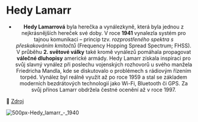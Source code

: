 # Hedy Lamarr

- <p align="center">
  <strong>Hedy Lamarrová</strong> byla herečka a vynálezkyně, která byla jednou z nejkrásnějších hereček své doby.  
  V roce <strong>1941</strong> vynalezla systém pro tajnou komunikaci – princip tzv. <em>rozprostřeného spektra s přeskakováním kmitočtů</em> (Frequency Hopping Spread Spectrum; FHSS).  
  V průběhu <strong>2. světové války</strong> také kromě vynálezů pomáhala propagovat <strong>válečné dluhopisy</strong> americké armády. Hedy Lamarr získala inspiraci pro svůj slavný vynález při poslechu vojenských rozhovorů u svého manžela Friedricha Mandla, kde se diskutovalo o problémech s rádiovým řízením torpéd. Vynález byl reálně využit až po roce 1959 a stal se základem moderních bezdrátových technologií jako Wi-Fi, Bluetooth či GPS. Za svůj přínos Lamarr obdržela čestné ocenění až v roce 1997.
  </p>

🔗 [Zdroj](https://cs.wikipedia.org/wiki/Hedy_Lamarrov%C3%A1)

![500px-Hedy_lamarr_-_1940](https://github.com/user-attachments/assets/34f56fce-147b-408e-a842-73ab75456292)
